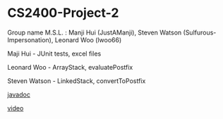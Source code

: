 # CS2400-Project-2
Group name M.S.L. : Manji Hui (JustAManji), Steven Watson (Sulfurous-Impersonation), Leonard Woo (lwoo66)

Maji Hui - JUnit tests, excel files

Leonard Woo - ArrayStack, evaluatePostfix

Steven Watson - LinkedStack, convertToPostfix

[javadoc](https://github.com/Sulfurous-Impersonation/CS2400-Project-2/blob/main/Javadoc/index.html)

[video](https://youtu.be/MOc9S39ZFWY)
